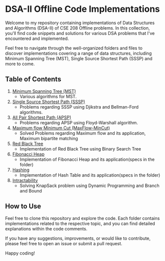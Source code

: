 # DSA-II Offline Code Implementations

Welcome to my repository containing implementations of Data Structures and Algorithms (DSA-II) of CSE 208 Offline problems. In this collection, you'll find code snippets and solutions for various DSA problems that I've encountered and implemented.

Feel free to navigate through the well-organized folders and files to discover implementations covering a range of data structures, including Minimum Spanning Tree (MST), Single Source Shortest Path (SSSP) and more to come.

## Table of Contents

1. [Minimum Spanning Tree (MST)](./Offline-1%20MST)
   - Various algorithms for MST.
2. [Single Source Shortest Path (SSSP)](./Offline-2%20SSSP)
   - Problems regarding SSSP using Djikstra and Bellman-Ford algorithms.
3. [All Pair Shortest Path (APSP)](./Offline-3%20APSP)
   - Problems regarding APSP using Floyd-Warshall algorithm.
4. [Maximum flow Minimum Cut (MaxFlow-MinCut)](./Offline-4%20MaxFlow-MinCut)
   - Solved Problems regarding Maximum flow and its application, Maximum bipartite matching
5. [Red Black Tree](./Offline-5%20Red%20Black%20Tree)
   - Implementation of Red Black Tree using Binary Search Tree
6. [Fibonacci Heap](./Offline-6%20Fibonacci%20Heap)
   - Implementation of Fibonacci Heap and its application(specs in the folder)
7. [Hashing](./Offline-7%20Hashing)
   - Implementation of Hash Table and its application(specs in the folder)
8. [Intractability](./Offline-8%20Intractability/)
   - Solving KnapSack problem using Dynamic Programming and Branch and Bound

## How to Use

Feel free to clone this repository and explore the code. Each folder contains implementations related to the respective topic, and you can find detailed explanations within the code comments.

If you have any suggestions, improvements, or would like to contribute, please feel free to open an issue or submit a pull request.

Happy coding!
